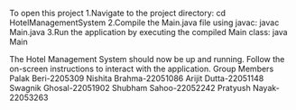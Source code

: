 To open this project 
1.Navigate to the project directory:
cd HotelManagementSystem
2.Compile the Main.java file using javac:
javac Main.java
3.Run the application by executing the compiled Main class:
java Main

The Hotel Management System should now be up and running. Follow the on-screen instructions to interact with the application.
Group Members
Palak Beri-2205309
Nishita Brahma-22051086
Arijit Dutta-22051148
Swagnik Ghosal-22051902
Shubham Sahoo-22052242
Pratyush Nayak-22053263